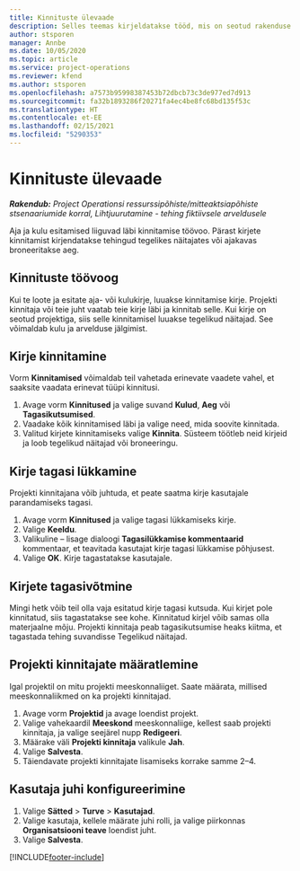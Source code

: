 ```yaml
---
title: Kinnituste ülevaade
description: Selles teemas kirjeldatakse tööd, mis on seotud rakenduse Project Operations kinnitustega.
author: stsporen
manager: Annbe
ms.date: 10/05/2020
ms.topic: article
ms.service: project-operations
ms.reviewer: kfend
ms.author: stsporen
ms.openlocfilehash: a7573b95998387453b72dbcb73c3de977ed7d913
ms.sourcegitcommit: fa32b1893286f20271fa4ec4be8fc68bd135f53c
ms.translationtype: HT
ms.contentlocale: et-EE
ms.lasthandoff: 02/15/2021
ms.locfileid: "5290353"
---
```

# <a name="approvals-overview"></a>Kinnituste ülevaade

_**Rakendub:** Project Operationsi ressurssipõhiste/mitteaktsiapõhiste stsenaariumide korral,  Lihtjuurutamine - tehing fiktiivsele arveldusele_

Aja ja kulu esitamised liiguvad läbi kinnitamise töövoo. Pärast kirjete kinnitamist kirjendatakse tehingud tegelikes näitajates või ajakavas broneeritakse aeg.

## <a name="approvals-workflow"></a>Kinnituste töövoog
Kui te loote ja esitate aja- või kulukirje, luuakse kinnitamise kirje. Projekti kinnitaja või teie juht vaatab teie kirje läbi ja kinnitab selle. Kui kirje on seotud projektiga, siis selle kinnitamisel luuakse tegelikud näitajad. See võimaldab kulu ja arvelduse jälgimist. 

## <a name="approve-an-entry"></a>Kirje kinnitamine
Vorm **Kinnitamised** võimaldab teil vahetada erinevate vaadete vahel, et saaksite vaadata erinevat tüüpi kinnitusi.
  
1. Avage vorm **Kinnitused** ja valige suvand **Kulud**, **Aeg** või **Tagasikutsumised**.
2. Vaadake kõik kinnitamised läbi ja valige need, mida soovite kinnitada.
3. Valitud kirjete kinnitamiseks valige **Kinnita**.
Süsteem töötleb neid kirjeid ja loob tegelikud näitajad või broneeringu.

## <a name="reject-an-entry"></a>Kirje tagasi lükkamine
Projekti kinnitajana võib juhtuda, et peate saatma kirje kasutajale parandamiseks tagasi.
  
1. Avage vorm **Kinnitused** ja valige tagasi lükkamiseks kirje. 
2. Valige **Keeldu**.
3. Valikuline – lisage dialoogi **Tagasilükkamise kommentaarid** kommentaar, et teavitada kasutajat kirje tagasi lükkamise põhjusest.
4. Valige **OK**. Kirje tagastatakse kasutajale.
  
## <a name="recall-entries"></a>Kirjete tagasivõtmine
Mingi hetk võib teil olla vaja esitatud kirje tagasi kutsuda. Kui kirjet pole kinnitatud, siis tagastatakse see kohe. Kinnitatud kirjel võib samas olla materjaalne mõju. Projekti kinnitaja peab tagasikutsumise heaks kiitma, et tagastada tehing suvandisse Tegelikud näitajad.

## <a name="specify-project-approvers"></a>Projekti kinnitajate määratlemine
Igal projektil on mitu projekti meeskonnaliiget. Saate määrata, millised meeskonnaliikmed on ka projekti kinnitajad.

1. Avage vorm **Projektid** ja avage loendist projekt.
2. Valige vahekaardil **Meeskond** meeskonnaliige, kellest saab projekti kinnitaja, ja valige seejärel nupp **Redigeeri**.
3. Määrake väli **Projekti kinnitaja** valikule **Jah**.
4. Valige **Salvesta**.
5. Täiendavate projekti kinnitajate lisamiseks korrake samme 2–4.

## <a name="configure-the-users-manager"></a>Kasutaja juhi konfigureerimine

1. Valige **Sätted** > **Turve** > **Kasutajad**.
2. Valige kasutaja, kellele määrate juhi rolli, ja valige piirkonnas **Organisatsiooni teave** loendist juht. 
3. Valige **Salvesta**.




[!INCLUDE[footer-include](../includes/footer-banner.md)]